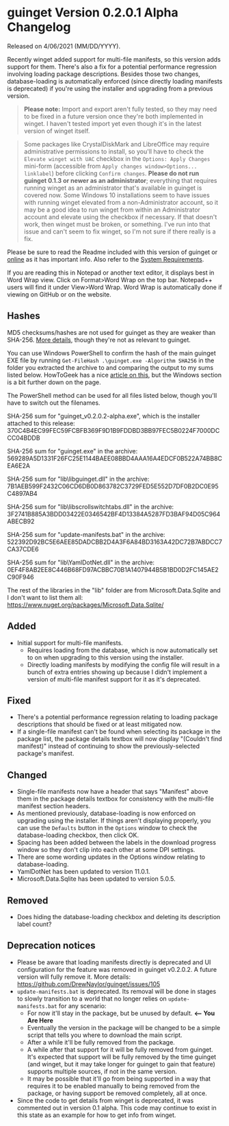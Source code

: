 # guinget Version 0.2.0.1 Alpha Changelog
Released on 4/06/2021 (MM/DD/YYYY).

Recently winget added support for multi-file manifests, so this version adds support for them. There's also a fix for a potential performance regression involving loading package descriptions. Besides those two changes, database-loading is automatically enforced (since directly loading manifests is deprecated) if you're using the installer and upgrading from a previous version.

> **Please note:** Import and export aren't fully tested, so they may need to be fixed in a future version once they're both implemented in winget. I haven't tested import yet even though it's in the latest version of winget itself.

> Some packages like CrystalDiskMark and LibreOffice may require administrative permissions to install, so you'll have to check the `Elevate winget with UAC` checkbox in the `Options: Apply Changes` mini-form (accessible from `Apply changes window>Options... linklabel`) before clicking `Confirm changes`. **Please do not run guinget 0.1.3 or newer as an administrator**; everything that requires running winget as an administrator that's available in guinget is covered now. Some Windows 10 installations seem to have issues with running winget elevated from a non-Administrator account, so it may be a good idea to run winget from within an Administrator account and elevate using the checkbox if necessary. If that doesn't work, then winget must be broken, or something. I've run into that issue and can't seem to fix winget, so I'm not sure if there really is a fix.

Please be sure to read the Readme included with this version of guinget or [online](https://github.com/DrewNaylor/guinget/blob/master/docs/readmes/readme-v0.2.0.2-alpha.txt) as it has important info. Also refer to the [System Requirements](https://drew-naylor.com/guinget/system-requirements).

If you are reading this in Notepad or another text editor, it displays best in Word Wrap view. Click on Format>Word Wrap on the top bar. Notepad++ users will find it under View>Word Wrap. Word Wrap is automatically done if viewing on GitHub or on the website.

## Hashes

MD5 checksums/hashes are not used for guinget as they are weaker than SHA-256. [More details](https://github.com/DrewNaylor/UXL-Launcher/issues/124), though they're not as relevant to guinget.


You can use Windows PowerShell to confirm the hash of the main guinget EXE file by running
`Get-FileHash .\guinget.exe -Algorithm SHA256` in the folder you extracted the archive to and comparing the output to my sums listed below. HowToGeek has a nice [article on this](https://www.howtogeek.com/67241/htg-explains-what-are-md5-sha-1-hashes-and-how-do-i-check-them/), but the Windows section is a bit further down on the page.

The PowerShell method can be used for all files listed below, though you'll have to switch out the filenames.

SHA-256 sum for "guinget_v0.2.0.2-alpha.exe", which is the installer attached to this release:
370C4B4EC99FEC59FCBFB369F9D1B9FDDBD3BB97FEC5B0224F7000DCCC04BDDB

SHA-256 sum for "guinget.exe" in the archive:
569289A5D1331F26FC25E1144BAEE08BBD4AAA16A4EDCF0B522A74BB8CEA6E2A

SHA-256 sum for "lib\libguinget.dll" in the archive:
7B1AEB599F2432C06CD6DB0D863782C3729FED5E552D7DF0B2DC0E95C4897AB4

SHA-256 sum for "lib\libscrollswitchtabs.dll" in the archive:
3F2741B885A3BDD03422E0346542BF4D13384A5287FD3BAF94D05C964ABECB92

SHA-256 sum for "update-manifests.bat" in the archive:
522392D92BC5E6AEE85DADCBB2D4A3F6A84BD3163A42DC72B7ABDCC7CA37CDE6

SHA-256 sum for "lib\YamlDotNet.dll" in the archive:
0EF4F8AB2EE8C446B68FD97ACBBC70B1A1407944B5B1BD0D2FC145AE2C90F946

The rest of the libraries in the "lib" folder are from Microsoft.Data.Sqlite and I don't want to list them all:
https://www.nuget.org/packages/Microsoft.Data.Sqlite/



## Added

- Initial support for multi-file manifests.
  - Requires loading from the database, which is now automatically set to on when upgrading to this version using the installer.
  - Directly loading manifests by modifying the config file will result in a bunch of extra entries showing up because I didn't implement a version of multi-file manifest support for it as it's deprecated.
  
## Fixed

- There's a potential performance regression relating to loading package descriptions that should be fixed or at least mitigated now.
- If a single-file manifest can't be found when selecting its package in the package list, the package details textbox will now display "(Couldn't find manifest)" instead of continuing to show the previously-selected package's manifest.

## Changed

- Single-file manifests now have a header that says "Manifest" above them in the package details textbox for consistency with the multi-file manifest section headers.
- As mentioned previously, database-loading is now enforced on upgrading using the installer. If things aren't displaying properly, you can use the `Defaults` button in the `Options` window to check the database-loading checkbox, then click OK.
- Spacing has been added between the labels in the download progress window so they don't clip into each other at some DPI settings.
- There are some wording updates in the Options window relating to database-loading.
- YamlDotNet has been updated to version 11.0.1.
- Microsoft.Data.Sqlite has been updated to version 5.0.5.

## Removed

- Does hiding the database-loading checkbox and deleting its description label count?

## Deprecation notices

- Please be aware that loading manifests directly is deprecated and UI configuration for the feature was removed in guinget v0.2.0.2. A future version will fully remove it. More details: https://github.com/DrewNaylor/guinget/issues/105
- `update-manifests.bat` is deprecated. Its removal will be done in stages to slowly transition to a world that no longer relies on `update-manifests.bat` for any scenario:
  - For now it'll stay in the package, but be unused by default.  **<-- You Are Here**
  - Eventually the version in the package will be changed to be a simple script that tells you where to download the main script.
  - After a while it'll be fully removed from the package.
  - A while after that support for it will be fully removed from guinget. It's expected that support will be fully removed by the time guinget (and winget, but it may take longer for guinget to gain that feature) supports multiple sources, if not in the same version.
  - It may be possible that it'll go from being supported in a way that requires it to be enabled manually to being removed from the package, or having support be removed completely, all at once.
- Since the code to get details from winget is deprecated, it was commented out in version 0.1 alpha. This code may continue to exist in this state as an example for how to get info from winget.
